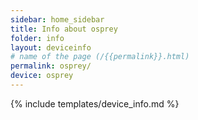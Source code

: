 ```yaml
---
sidebar: home_sidebar
title: Info about osprey
folder: info
layout: deviceinfo
# name of the page (/{{permalink}}.html)
permalink: osprey/
device: osprey
---
```

{% include templates/device_info.md %}
